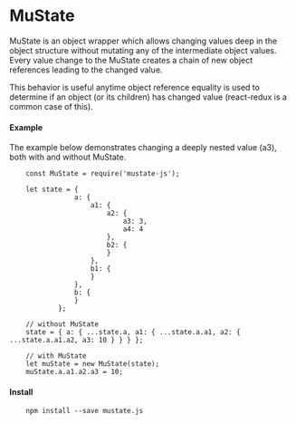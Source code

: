 # MuState

MuState is an object wrapper which allows changing values deep in the object structure without mutating any of the intermediate object values. Every value change to the MuState creates a chain of new object references leading to the changed value.

This behavior is useful anytime object reference equality is used to determine if an object (or its children) has changed value (react-redux is a common case of this).

#### Example

The example below demonstrates changing a deeply nested value (a3), both with and without MuState.

```
    const MuState = require('mustate-js');

    let state = {
                a: {
                    a1: {
                        a2: {
                            a3: 3,
                            a4: 4
                        },
                        b2: {
                        }
                    },
                    b1: {
                    }
                },
                b: {
                }
            };
    
    // without MuState     
    state = { a: { ...state.a, a1: { ...state.a.a1, a2: { ...state.a.a1.a2, a3: 10 } } } };
    
    // with MuState
    let muState = new MuState(state);
    muState.a.a1.a2.a3 = 10;
```

#### Install

```
    npm install --save mustate.js
```
